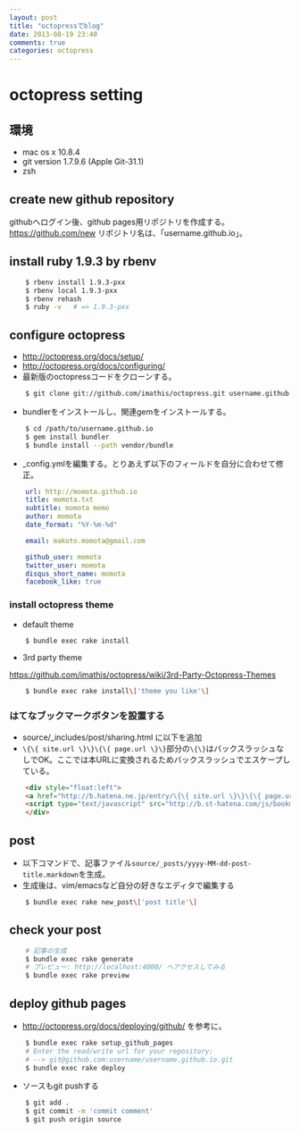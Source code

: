 ```yaml
---
layout: post
title: "octopressでblog"
date: 2013-08-19 23:40
comments: true
categories: octopress
---
```

octopress setting
=================
## 環境
* mac os x 10.8.4
* git version 1.7.9.6 (Apple Git-31.1)
* zsh


## create new github repository
githubへログイン後、github pages用リポジトリを作成する。https://github.com/new
リポジトリ名は、「username.github.io」。


## install ruby 1.9.3 by rbenv

```sh
    $ rbenv install 1.9.3-pxx
    $ rbenv local 1.9.3-pxx
    $ rbenv rehash
    $ ruby -v	# => 1.9.3-pxx
```



## configure octopress
* http://octopress.org/docs/setup/
* http://octopress.org/docs/configuring/
* 最新版のoctopressコードをクローンする。

```sh
    $ git clone git://github.com/imathis/octopress.git username.github.io
```

* bundlerをインストールし、関連gemをインストールする。

```sh
    $ cd /path/to/username.github.io
    $ gem install bundler
    $ bundle install --path vendor/bundle
```

* _config.ymlを編集する。とりあえず以下のフィールドを自分に合わせて修正。

```yaml
    url: http://momota.github.io
    title: momota.txt
    subtitle: momota memo
    author: momota
    date_format: "%Y-%m-%d"

    email: makoto.momota@gmail.com

    github_user: momota
    twitter_user: momota
    disqus_short_name: momota
    facebook_like: true
```


### install octopress theme

* default theme

```sh
    $ bundle exec rake install
```

* 3rd party theme

https://github.com/imathis/octopress/wiki/3rd-Party-Octopress-Themes

```sh
    $ bundle exec rake install\['theme you like'\]
```


### はてなブックマークボタンを設置する
* source/_includes/post/sharing.html に以下を追加
* `\{\{ site.url \}\}\{\{ page.url \}\}`部分の`\{\}`はバックスラッシュなしでOK。ここでは本URLに変換されるためバックスラッシュでエスケープしている。

```html
    <div style="float:left">
    <a href="http://b.hatena.ne.jp/entry/\{\{ site.url \}\}\{\{ page.url \}\}" class="hatena-bookmark-button" data-hatena-bookmark-layout="standard" title="このエントリーをはてなブックマークに追加"><img src="http://b.st-hatena.com/images/entry-button/button-only.gif" alt="このエントリーをはてなブックマークに追加" width="20" height="20" style="border: none;" /></a>
    <script type="text/javascript" src="http://b.st-hatena.com/js/bookmark_button.js" charset="utf-8" async="async"></script>
    </div>
```


## post

* 以下コマンドで、記事ファイル`source/_posts/yyyy-MM-dd-post-title.markdown`を生成。
* 生成後は、vim/emacsなど自分の好きなエディタで編集する

```sh
    $ bundle exec rake new_post\['post title'\]
```

## check your post

```sh
    # 記事の生成
    $ bundle exec rake generate
    # プレビュー: http://localhost:4000/ へアクセスしてみる
    $ bundle exec rake preview
```


## deploy github pages
* http://octopress.org/docs/deploying/github/ を参考に。

```sh
    $ bundle exec rake setup_github_pages
    # Enter the read/write url for your repository:
    # --> git@github.com:username/username.github.io.git
    $ bundle exec rake deploy
```

* ソースもgit pushする

```sh
    $ git add .
    $ git commit -m 'commit comment'
    $ git push origin source
```

